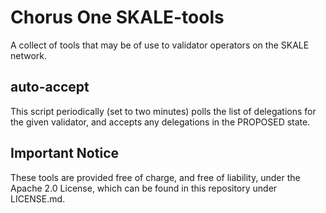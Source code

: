 # Chorus One SKALE-tools
A collect of tools that may be of use to validator operators on the SKALE network.

## auto-accept
This script periodically (set to two minutes) polls the list of delegations for the given validator, and accepts any delegations in the PROPOSED state.

## Important Notice
These tools are provided free of charge, and free of liability, under the Apache 2.0 License, which can be found in this repository under LICENSE.md.

